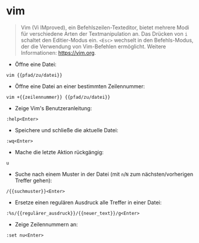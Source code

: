 # vim

> Vim (Vi IMproved), ein Befehlszeilen-Texteditor, bietet mehrere Modi für verschiedene Arten der Textmanipulation an.
> Das Drücken von `i` schaltet den Editier-Modus ein. `<Esc>` wechselt in den Befehls-Modus, der die Verwendung von Vim-Befehlen ermöglicht.
> Weitere Informationen: <https://vim.org>.

- Öffne eine Datei:

`vim {{pfad/zu/datei}}`

- Öffne eine Datei an einer bestimmten Zeilennummer:

`vim +{{zeilennummer}} {{pfad/zu/datei}}`

- Zeige Vim's Benutzeranleitung:

`:help<Enter>`

- Speichere und schließe die aktuelle Datei:

`:wq<Enter>`

- Mache die letzte Aktion rückgängig:

`u`

- Suche nach einem Muster in der Datei (mit `n`/`N` zum nächsten/vorherigen Treffer gehen):

`/{{suchmuster}}<Enter>`

- Ersetze einen regulären Ausdruck alle Treffer in einer Datei:

`:%s/{{regulärer_ausdruck}}/{{neuer_text}}/g<Enter>`

- Zeige Zeilennummern an:

`:set nu<Enter>`
